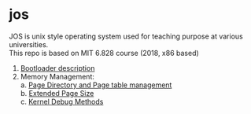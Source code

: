 # jos
JOS is unix style operating system used for teaching purpose at various universities.  
This repo is based on MIT 6.828 course  (2018, x86 based)  

1. [Bootloader description](reports/booting.md)   
2. Memory Management:  
    a. [Page Directory and Page table management](reports/mmu.md)  
    b. [Extended Page Size](reports/extended_paging.md)  
    c. [Kernel Debug Methods](reports/kernel_debug.md)  

